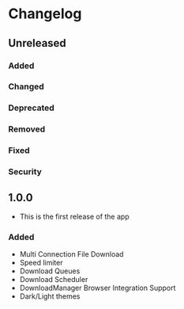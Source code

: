 # Changelog

## Unreleased

### Added

### Changed

### Deprecated

### Removed

### Fixed

### Security

## 1.0.0

- This is the first release of the app

### Added

- Multi Connection File Download
- Speed limiter
- Download Queues
- Download Scheduler
- DownloadManager Browser Integration Support
- Dark/Light themes
